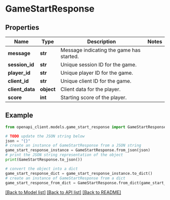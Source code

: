 # GameStartResponse


## Properties

Name | Type | Description | Notes
------------ | ------------- | ------------- | -------------
**message** | **str** | Message indicating the game has started. | 
**session_id** | **str** | Unique session ID for the game. | 
**player_id** | **str** | Unique player ID for the game. | 
**client_id** | **str** | Unique client ID for the game. | 
**client_data** | **object** | Client data for the player. | 
**score** | **int** | Starting score of the player. | 

## Example

```python
from openapi_client.models.game_start_response import GameStartResponse

# TODO update the JSON string below
json = "{}"
# create an instance of GameStartResponse from a JSON string
game_start_response_instance = GameStartResponse.from_json(json)
# print the JSON string representation of the object
print(GameStartResponse.to_json())

# convert the object into a dict
game_start_response_dict = game_start_response_instance.to_dict()
# create an instance of GameStartResponse from a dict
game_start_response_from_dict = GameStartResponse.from_dict(game_start_response_dict)
```
[[Back to Model list]](../README.md#documentation-for-models) [[Back to API list]](../README.md#documentation-for-api-endpoints) [[Back to README]](../README.md)


